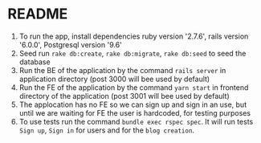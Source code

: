 # README

1. To run the app, install dependencies ruby version '2.7.6', rails version '6.0.0', Postgresql version '9.6'
2. Seed run `rake db:create`, `rake db:migrate`, `rake db:seed` to seed the database
3. Run the BE of the application by the command `rails server` in application directory 
(post 3000 will bee used by default)
4. Run the FE of the application by the command `yarn start` in frontend directory of the application
(post 3001 will bee used by default)
5. The applocation has no FE so we can sign up and sign in an use, but until we are waiting for FE the user is hardcoded,
    for testing purposes
7. To use tests run the command `bundle exec rspec spec`. It will run tests `Sign up`, `Sign in` for users and for the `blog creation`.
